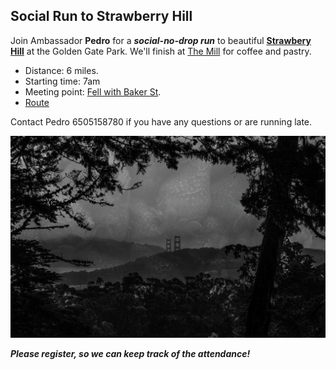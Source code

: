 
## Social Run to Strawberry Hill
Join Ambassador **Pedro** for a ***social-no-drop run*** to beautiful [**Strawbery Hill**](https://www.google.com/maps/place/Strawberry+Hill/@37.7686398,-122.4753199,15z/data=!4m2!3m1!1s0x0:0xdf1d5cc85d807f52?sa=X&ved=2ahUKEwjM5vOa2Pn7AhXiOn0KHSNfC3YQ_BJ6BAh_EAg) at the Golden Gate Park. We'll finish at [The Mill](https://www.google.com/maps/place/The+Mill/@37.7750861,-122.4397246,18.2z/data=!4m8!1m2!2m1!1spanhandle!3m4!1s0x0:0x185a61a92a363ce8!8m2!3d37.7764861!4d-122.4378944) for coffee and pastry. 

* Distance: 6 miles.
* Starting time: 7am
* Meeting point: [Fell with Baker St](https://www.google.com/maps/place/37%C2%B046'24.7%22N+122%C2%B026'27.8%22W/@37.773524,-122.4421762,19z/data=!3m1!4b1!4m9!1m2!2m1!1spanhandle!3m5!1s0x0:0x4281f8d4a3c5df44!7e2!8m2!3d37.7735238!4d-122.4410552). 
* [Route](https://www.strava.com/routes/3037220105316480016)

Contact Pedro 6505158780 if you have any questions or are running late. 

<img src="https://raw.githubusercontent.com/pinheirochagas/ggtc/master/assets/strawberry_hill_st.png" width="800" class="center">

***Please register, so we can keep track of the attendance!*** 